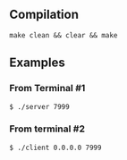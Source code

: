 
## Compilation

`make clean && clear && make`

## Examples

### From Terminal #1
```
$ ./server 7999
```

### From terminal #2
```
$ ./client 0.0.0.0 7999
```
